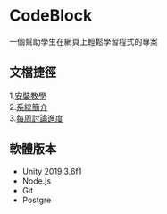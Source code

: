 # CodeBlock
一個幫助學生在網頁上輕鬆學習程式的專案

## 文檔捷徑
1.[安裝教學](/Documents/安裝教學.md)  
2.[系統簡介](/Documents/系統簡介.md)  
3.[每周討論進度](/Documents/每周討論進度.md)

## 軟體版本
- Unity 2019.3.6f1
- Node.js
- Git
- Postgre